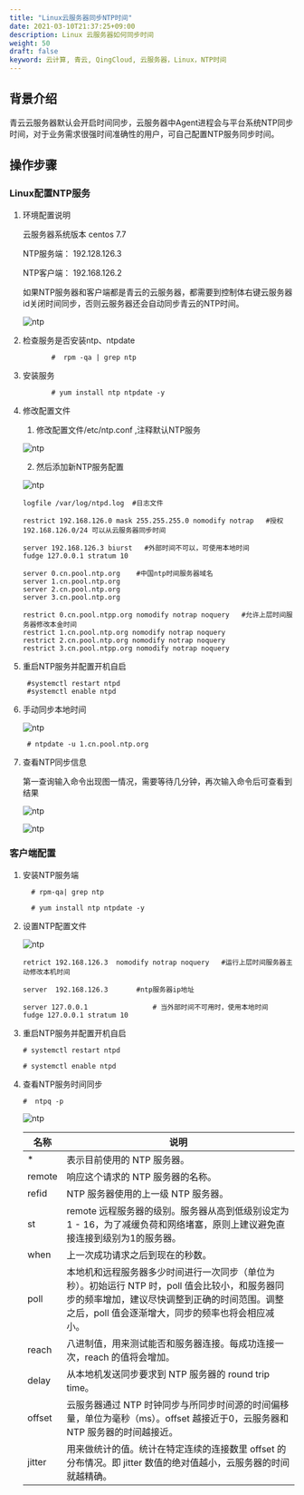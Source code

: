 ```yaml
---
title: "Linux云服务器同步NTP时间"
date: 2021-03-10T21:37:25+09:00
description: Linux 云服务器如何同步时间
weight: 50
draft: false
keyword: 云计算, 青云, QingCloud, 云服务器，Linux，NTP时间
---
```


## 背景介绍

青云云服务器默认会开启时间同步，云服务器中Agent进程会与平台系统NTP同步时间，对于业务需求很强时间准确性的用户，可自己配置NTP服务同步时间。

## 操作步骤

### Linux配置NTP服务

1. 环境配置说明

   云服务器系统版本       centos 7.7

   NTP服务端： 192.128.126.3

   NTP客户端： 192.168.126.2

   如果NTP服务器和客户端都是青云的云服务器，都需要到控制体右键云服务器id关闭时间同步，否则云服务器还会自动同步青云的NTP时间。

   ![ntp](../../../_images/ntp1.png)

2. 检查服务是否安装ntp、ntpdate

   ```
          #  rpm -qa | grep ntp
   ```

3. 安装服务

   ```
          # yum install ntp ntpdate -y
   ```

4. 修改配置文件
   1. 修改配置文件/etc/ntp.conf ,注释默认NTP服务

    ![ntp](../../../_images/ntp2.png)

   2. 然后添加新NTP服务配置

    ![ntp](../../../_images/ntp3.png)

   ```
   logfile /var/log/ntpd.log  #日志文件
   
   restrict 192.168.126.0 mask 255.255.255.0 nomodify notrap   #授权192.168.126.0/24 可以从云服务器同步时间
   
   server 192.168.126.3 biurst   #外部时间不可以，可使用本地时间
   fudge 127.0.0.1 stratum 10
   
   server 0.cn.pool.ntp.org    #中国ntp时间服务器域名
   server 1.cn.pool.ntp.org
   server 2.cn.pool.ntp.org
   server 3.cn.pool.ntp.org
   
   restrict 0.cn.pool.ntpp.org nomodify notrap noquery   #允许上层时间服务器修改本金时间
   restrict 1.cn.pool.ntp.org nomodify notrap noquery
   restrict 2.cn.pool.ntp.org nomodify notrap noquery
   restrict 3.cn.pool.ntpp.org nomodify notrap noquery
   ```

5. 重启NTP服务并配置开机自启

   ```
    #systemctl restart ntpd
    #systemctl enable ntpd
   ```

6. 手动同步本地时间

    ![ntp](../../../_images/ntp4.png)

   ```
    # ntpdate -u 1.cn.pool.ntp.org
   ```

7. 查看NTP同步信息

   第一查询输入命令出现图一情况，需要等待几分钟，再次输入命令后可查看到结果

    ![ntp](../../../_images/ntp5.png)

     ![ntp](../../../_images/ntp6.png)

###  客户端配置

1. 安装NTP服务端

   ```
     # rpm-qa| grep ntp
   
     # yum install ntp ntpdate -y
   ```

2. 设置NTP配置文件

    ![ntp](../../../_images/ntp8.png)

   ```
   retrict 192.168.126.3  nomodify notrap noquery   #运行上层时间服务器主动修改本机时间
   
   server  192.168.126.3       #ntp服务器ip地址
   
   server 127.0.0.1                # 当外部时间不可用时，使用本地时间
   fudge 127.0.0.1 stratum 10
   ```

3. 重启NTP服务并配置开机自启


   ```
   # systemctl restart ntpd
   
   # systemctl enable ntpd
   
   ```

4. 查看NTP服务时间同步

   ```
   #  ntpq -p
   ```

    ![ntp](../../../_images/ntp7.png)

   | 名称   | 说明                                                         |
   | ------ | ------------------------------------------------------------ |
   | *      | 表示目前使用的 NTP 服务器。                                  |
   | remote | 响应这个请求的 NTP 服务器的名称。                            |
   | refid  | NTP 服务器使用的上一级 NTP 服务器。                          |
   | st     | remote 远程服务器的级别。服务器从高到低级别设定为1 - 16，为了减缓负荷和网络堵塞，原则上建议避免直接连接到级别为1的服务器。 |
   | when   | 上一次成功请求之后到现在的秒数。                             |
   | poll   | 本地机和远程服务器多少时间进行一次同步（单位为秒）。初始运行 NTP 时，poll 值会比较小，和服务器同步的频率增加，建议尽快调整到正确的时间范围。调整之后，poll 值会逐渐增大，同步的频率也将会相应减小。 |
   | reach  | 八进制值，用来测试能否和服务器连接。每成功连接一次，reach 的值将会增加。 |
   | delay  | 从本地机发送同步要求到 NTP 服务器的 round trip time。        |
   | offset | 云服务器通过 NTP 时钟同步与所同步时间源的时间偏移量，单位为毫秒（ms）。offset 越接近于0，云服务器和 NTP 服务器的时间越接近。 |
   | jitter | 用来做统计的值。统计在特定连续的连接数里 offset 的分布情况。即 jitter 数值的绝对值越小，云服务器的时间就越精确。 |

   